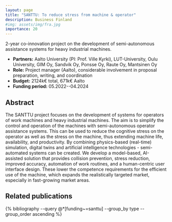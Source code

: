```yaml
---
layout: page
title: "SANTTU: To reduce stress from machine & operator"
description: Business Finland
#img: assets/img/fra.jpg
importance: 20
---
```


2-year co-innovation project on the development of semi-autonomous assistance
systems for heavy industrial machines.

- **Partners:** Aalto University (PI: Prof. Ville Kyrki), LUT-University, Oulu
  University, GIM Oy, Sandvik Oy, Ponsse Oy, Raute Oy, Mantsinen Oy
- **Role:** Project manager (Aalto), considerable involvement in proposal preparation, writing, and coordination
- **Budget:** 2124k€ total, 671k€ Aalto
- **Funding period:** 05.2022--04.2024

## Abstract

The SANTTU project focuses on the development of systems for operators of work
machines and heavy industrial machines. The aim is to simplify the control and
operation of the machines with semi-autonomous operator assistance systems. This
can be used to reduce the cognitive stress on the operator as well as the stress
on the machine, thus extending machine life, availability, and productivity. By
combining physics-based (real-time) simulation, digital twins and artificial
intelligence technologies - semi-automated systems can be created. We develop a
model-based, AI-assisted solution that provides collision prevention, stress
reduction, improved accuracy, automation of work routines, and a human-centric
user interface design. These lower the competence requirements for the efficient
use of the machine, which expands the realistically targeted market, especially
in fast-growing market areas.

## Related publications

<div class="publications">
    {% bibliography --query @*[funding~=santtu] --group_by type --group_order ascending %}
</div>
